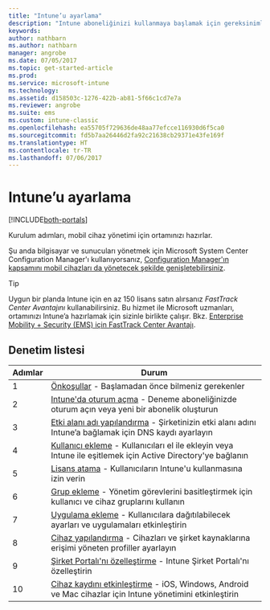 ```yaml
---
title: "Intune’u ayarlama"
description: "Intune aboneliğinizi kullanmaya başlamak için gereksinimler ve önkoşullar"
keywords: 
author: nathbarn
ms.author: nathbarn
manager: angrobe
ms.date: 07/05/2017
ms.topic: get-started-article
ms.prod: 
ms.service: microsoft-intune
ms.technology: 
ms.assetid: d158503c-1276-422b-ab81-5f66c1cd7e7a
ms.reviewer: angrobe
ms.suite: ems
ms.custom: intune-classic
ms.openlocfilehash: ea55705f729636de48aa77efcce116930d6f5ca0
ms.sourcegitcommit: fd5b7aa26446d2fa92c21638cb29371e43fe169f
ms.translationtype: HT
ms.contentlocale: tr-TR
ms.lasthandoff: 07/06/2017
---
```

# <a name="set-up-intune"></a>Intune’u ayarlama

[!INCLUDE[both-portals](./includes/note-for-both-portals.md)]

Kurulum adımları, mobil cihaz yönetimi için ortamınızı hazırlar.  

Şu anda bilgisayar ve sunucuları yönetmek için Microsoft System Center Configuration Manager'ı kullanıyorsanız, [Configuration Manager'ın kapsamını mobil cihazları da yönetecek şekilde genişletebilirsiniz](https://docs.microsoft.com/sccm/mdm/understand/choose-between-standalone-intune-and-hybrid-mobile-device-management).

>[!TIP]
>Uygun bir planda Intune için en az 150 lisans satın alırsanız *FastTrack Center Avantajını* kullanabilirsiniz. Bu hizmet ile Microsoft uzmanları, ortamınızı Intune’a hazırlamak için sizinle birlikte çalışır. Bkz. [Enterprise Mobility + Security (EMS) için FastTrack Center Avantajı](https://docs.microsoft.com/enterprise-mobility-security/Solutions/enterprise-mobility-fasttrack-program).

## <a name="checklist"></a>Denetim listesi

| Adımlar | Durum  |
| ------------- |-------------|
| 1  | [Önkoşullar](supported-devices-browsers.md) - Başlamadan önce bilmeniz gerekenler|
| 2 |  [Intune'da oturum açma](account-sign-up.md) - Deneme aboneliğinizde oturum açın veya yeni bir abonelik oluşturun |  
| 3 | [Etki alanı adı yapılandırma](custom-domain-name-configure.md) - Şirketinizin etki alanı adını Intune’a bağlamak için DNS kaydı ayarlayın  |
| 4 | [Kullanıcı ekleme](users-permissions-add.md) - Kullanıcıları el ile ekleyin veya Intune ile eşitlemek için Active Directory'ye bağlanın  |
| 5 | [Lisans atama](licenses-assign.md) - Kullanıcıların Intune'u kullanmasına izin verin|
| 6 |  [Grup ekleme](groups-add.md) - Yönetim görevlerini basitleştirmek için kullanıcı ve cihaz gruplarını kullanın |
| 7 | [Uygulama ekleme](apps-add.md) - Kullanıcılara dağıtılabilecek ayarları ve uygulamaları etkinleştirin |
| 8 | [Cihaz yapılandırma](device-profiles.md) - Cihazları ve şirket kaynaklarına erişimi yöneten profiller ayarlayın |
| 9 | [Şirket Portalı'nı özelleştirme](company-portal-customize.md) - Intune Şirket Portalı'nı özelleştirin   |
| 10 | [Cihaz kaydını etkinleştirme](mdm-authority-set.md) - iOS, Windows, Android ve Mac cihazlar için Intune yönetimini etkinleştirin |
